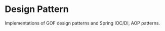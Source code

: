 Design Pattern
==============
Implementations of GOF design patterns and Spring IOC/DI, AOP patterns.